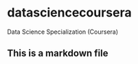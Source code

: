 datasciencecoursera
===================

Data Science Specialization (Coursera)

## This is a markdown file
